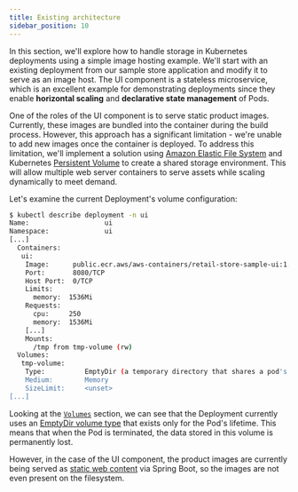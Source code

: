 ```yaml
---
title: Existing architecture
sidebar_position: 10
---
```


In this section, we'll explore how to handle storage in Kubernetes deployments using a simple image hosting example. We'll start with an existing deployment from our sample store application and modify it to serve as an image host. The UI component is a stateless microservice, which is an excellent example for demonstrating deployments since they enable **horizontal scaling** and **declarative state management** of Pods.

One of the roles of the UI component is to serve static product images. Currently, these images are bundled into the container during the build process. However, this approach has a significant limitation - we're unable to add new images once the container is deployed. To address this limitation, we'll implement a solution using [Amazon Elastic File System](https://docs.aws.amazon.com/efs/latest/ug/whatisefs.html) and Kubernetes [Persistent Volume](https://kubernetes.io/docs/concepts/storage/persistent-volumes/) to create a shared storage environment. This will allow multiple web server containers to serve assets while scaling dynamically to meet demand.

Let's examine the current Deployment's volume configuration:

```bash
$ kubectl describe deployment -n ui
Name:                   ui
Namespace:              ui
[...]
  Containers:
   ui:
    Image:      public.ecr.aws/aws-containers/retail-store-sample-ui:1.2.1
    Port:       8080/TCP
    Host Port:  0/TCP
    Limits:
      memory:  1536Mi
    Requests:
      cpu:     250
      memory:  1536Mi
    [...]
    Mounts:
      /tmp from tmp-volume (rw)
  Volumes:
   tmp-volume:
    Type:          EmptyDir (a temporary directory that shares a pod's lifetime)
    Medium:        Memory
    SizeLimit:     <unset>
[...]
```

Looking at the [`Volumes`](https://kubernetes.io/docs/concepts/storage/volumes/#emptydir-configuration-example) section, we can see that the Deployment currently uses an [EmptyDir volume type](https://kubernetes.io/docs/concepts/storage/volumes/#emptydir) that exists only for the Pod's lifetime. This means that when the Pod is terminated, the data stored in this volume is permanently lost.

However, in the case of the UI component, the product images are currently being served as [static web content](https://spring.io/blog/2013/12/19/serving-static-web-content-with-spring-boot) via Spring Boot, so the images are not even present on the filesystem.
